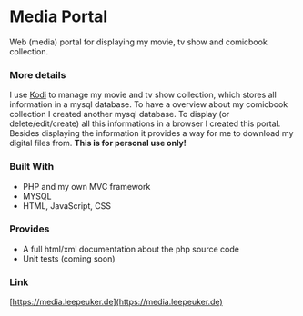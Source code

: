 # Media Portal

Web (media) portal for displaying my movie, tv show and comicbook collection.

### More details

I use [Kodi](https://kodi.tv/) to manage my movie and tv show collection, which stores all information in a mysql database. To have a overview about my comicbook collection I created another mysql database.
To display (or delete/edit/create) all this informations in a browser I created this portal. Besides displaying the information it provides a way for me to download my digital files from.
**This is for personal use only!** 

### Built With

* PHP and my own MVC framework
* MYSQL
* HTML, JavaScript, CSS

### Provides

* A full html/xml documentation about the php source code
* Unit tests (coming soon)

### Link

[https://media.leepeuker.de](https://media.leepeuker.de)
